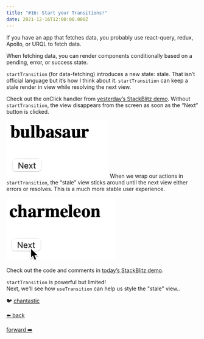 ```yaml
---
title: "#16: Start your Transitions!"
date: 2021-12-16T12:00:00.000Z
---
```


If you have an app that fetches data, you probably use react-query, redux, Apollo, or URQL to fetch data.

When fetching data, you can render components conditionally based on a pending, error, or success state.

`startTransition` (for data-fetching) introduces a new state: stale. That isn’t official language but it’s how I think about it. `startTransition` can keep a stale render in view while resolving the next view.

Check out the onClick handler from [yesterday’s StackBlitz demo](https://stackblitz.com/edit/react-ky1gmq). Without `startTransition`, the view disappears from the screen as soon as the “Next” button is clicked.

![The "stale" view disappears when clicked](./2021-pokemon-no-transition.gif)
When we wrap our actions in `startTransition`, the “stale” view sticks around until the next view either errors or resolves. This is a much more stable user experience.

![The "stale" view sticks around until the next view resolves](./2021-pokemon-start-transition.gif)

Check out the code and comments in [today’s StackBlitz demo](https://stackblitz.com/edit/react-h6gei7?file=src/App.js).

`startTransition` is powerful but limited!  
Next, we'll see how `useTransition` can help us style the "stale" view..

🐦 [chantastic](https://chan.dev/twitter)

<div class="flex">

[⬅️ back](/lessons/reactholiday/2021/15)

<div class="mx-auto"></div>

[forward ➡️](/lessons/reactholiday/2021/17)

</div>

